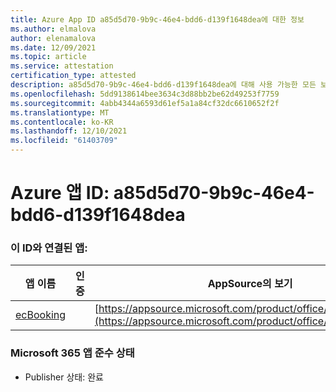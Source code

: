 ```yaml
---
title: Azure App ID a85d5d70-9b9c-46e4-bdd6-d139f1648dea에 대한 정보
ms.author: elmalova
author: elenamalova
ms.date: 12/09/2021
ms.topic: article
ms.service: attestation
certification_type: attested
description: a85d5d70-9b9c-46e4-bdd6-d139f1648dea에 대해 사용 가능한 모든 보안 및 규정 준수 정보입니다.
ms.openlocfilehash: 5dd9138614bee3634c3d88bb2be62d49253f7759
ms.sourcegitcommit: 4abb4344a6593d61ef5a1a84cf32dc6610652f2f
ms.translationtype: MT
ms.contentlocale: ko-KR
ms.lasthandoff: 12/10/2021
ms.locfileid: "61403709"
---
```

# <a name="azure-app-id-a85d5d70-9b9c-46e4-bdd6-d139f1648dea"></a>Azure 앱 ID: a85d5d70-9b9c-46e4-bdd6-d139f1648dea


### <a name="apps-associated-with-this-id"></a>이 ID와 연결된 앱:
| **앱 이름** | **인증** | **AppSource의 보기** |
|--------------|---------------|-----------------------|
| [ecBooking](https://docs.microsoft.com/microsoft-365-app-certification/forward/WA200002096) |  | [https://appsource.microsoft.com/product/office/WA200002096](https://appsource.microsoft.com/product/office/WA200002096) |

### <a name="microsoft-365-app-compliance-status"></a>Microsoft 365 앱 준수 상태
- Publisher 상태: 완료
